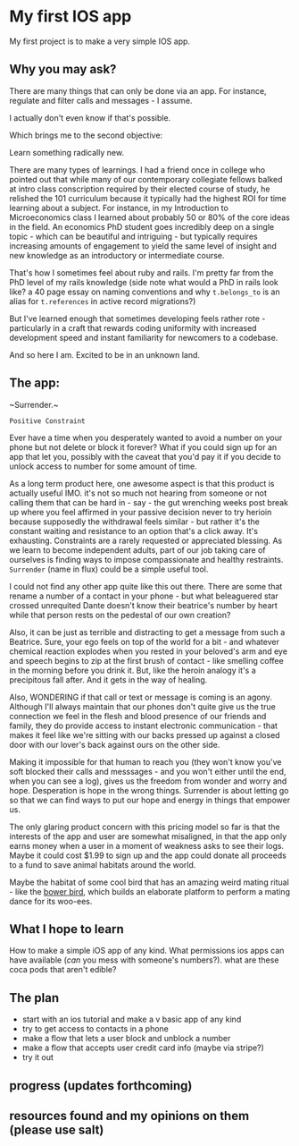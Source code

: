 # My first IOS app

My first project is to make a very simple IOS app.

## Why you may ask?

There are many things that can only be done via an app. For instance, regulate and filter calls and messages - I assume.

I actually don't even know if that's possible.

Which brings me to the second objective:

Learn something radically new.

There are many types of learnings. I had a friend once in college who pointed out that while many of our contemporary collegiate fellows balked at intro class
conscription required by their elected course of study, he relished the 101 curriculum because it typically had the highest ROI for time learning about a subject.
For instance, in my Introduction to Microeconomics class I learned about probably 50 or 80% of the core ideas in the field. An economics PhD student goes incredibly deep on a single
topic - which can be beautiful and intriguing - but typically requires increasing amounts of engagement to yield the same level of insight and new knowledge as an introductory or intermediate course.

That's how I sometimes feel about ruby and rails. I'm pretty far from the PhD level of my rails knowledge (side note what would a PhD in rails look like? a 40 page essay
on naming conventions and why `t.belongs_to` is an alias for `t.references` in active record migrations?)

But I've learned enough that sometimes developing feels rather rote - particularly in a craft that rewards coding uniformity with increased development speed and
instant familiarity for newcomers to a codebase.

And so here I am. Excited to be in an unknown land.

## The app:

~Surrender.~

`Positive Constraint`

Ever have a time when you desperately wanted to avoid a number on your phone but not delete or block it forever? What if you could sign up for an app that let you, possibly
with the caveat that you'd pay it if you decide to unlock access to number for some amount of time.

As a long term product here, one awesome aspect is that this product is actually useful IMO. it's not so much not hearing from someone or not calling them that can be hard in - say -
the gut wrenching weeks post break up where you feel affirmed in your passive decision never to try herioin because supposedly the withdrawal feels similar - but rather it's the constant waiting and resistance to an option that's a click away. It's exhausting. Constraints are a rarely requested or appreciated blessing. As we learn to become independent adults, part of our job taking care of ourselves is finding ways to impose compassionate and healthy restraints. `Surrender` (name in flux) could be a simple useful tool.

I could not find any other app quite like this out there. There are some that rename a number of a contact in your phone - but what beleaguered star crossed unrequited Dante doesn't
know their beatrice's number by heart while that person rests on the pedestal of our own creation?

Also, it can be just as terrible and distracting to get a message from such a Beatrice. Sure, your ego feels on top of the world for a bit - and whatever chemical reaction explodes when you rested in your beloved's arm and eye and speech begins to zip at the first brush of contact - like smelling coffee in the morning before you drink it. But, like the heroin analogy it's a precipitous fall after. And it gets in the way of healing.

Also, WONDERING if that call or text or message is coming is an agony. Although I'll always maintain that our phones don't quite give us the true connection we feel in the flesh and blood presence of our friends and family, they do provide access to instant electronic communication - that makes it feel like we're sitting with our backs pressed up against a closed door with our lover's back against ours on the other side.

Making it impossible for that human to reach you (they won't know you've soft blocked their calls and messsages - and you won't either until the end, when you can see a log),
gives us the freedom from wonder and worry and hope. Desperation is hope in the wrong things. Surrender is about letting go so that we can find ways to put our hope and energy in things that empower us.

The only glaring product concern with this pricing model so far is that the interests of the app and user are somewhat misaligned, in that the app only earns money when a user in a moment of weakness asks to see their logs. Maybe it could cost $1.99 to sign up and the app could donate all proceeds to a fund to save animal habitats around the world.

Maybe the habitat of some cool bird that has an amazing weird mating ritual - like the [bower bird], which builds an elaborate platform to perform a mating dance for its woo-ees.

## What I hope to learn

How to make a simple iOS app of any kind. What permissions ios apps can have available (_can_ you mess with someone's numbers?). what are these coca pods that aren't edible?


## The plan

- start with an ios tutorial and make a v basic app of any kind
- try to get access to contacts in a phone
- make a flow that lets a user block and unblock a number
- make a flow that accepts user credit card info (maybe via stripe?)
- try it out

## progress (updates forthcoming)

## resources found and my opinions on them (please use salt)

[bower bird]: http://www.viralforest.com/bower-bird/
[alias]: https://github.com/rails/rails/blob/88aa2efd692619e87eee88dfc48d608bea9bcdb4/activerecord/lib/active_record/connection_adapters/abstract/schema_definitions.rb#L429
